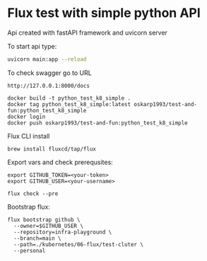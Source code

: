 # Flux test with simple python API

Api created with fastAPI framework and uvicorn server

To start api type:

```bash
uvicorn main:app --reload
```

To check swagger go to URL

```
http://127.0.0.1:8000/docs
```

```
docker build -t python_test_k8_simple .
docker tag python_test_k8_simple:latest oskarp1993/test-and-fun:python_test_k8_simple
docker login
docker push oskarp1993/test-and-fun:python_test_k8_simple
```

Flux CLI install

```
brew install fluxcd/tap/flux
```

Export vars and check prerequsites:

```
export GITHUB_TOKEN=<your-token>
export GITHUB_USER=<your-username>

flux check --pre
```

Bootstrap flux:

```
flux bootstrap github \
  --owner=$GITHUB_USER \
  --repository=infra-playground \
  --branch=main \
  --path=./kubernetes/06-flux/test-cluter \
  --personal
```
